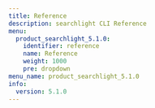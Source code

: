 ```yaml
---
title: Reference
description: searchlight CLI Reference
menu:
  product_searchlight_5.1.0:
    identifier: reference
    name: Reference
    weight: 1000
    pre: dropdown
menu_name: product_searchlight_5.1.0
info:
  version: 5.1.0
---
```


